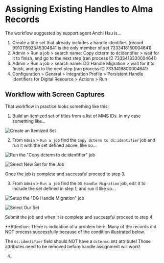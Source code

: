 # Assigning Existing Handles to Alma Records

The workflow suggested by support agent Anchi Hsu is...  

1. Create a title set that already includes a handle identifier. (record 991011592645304641 is the only member of set 7333418150004641)  
2. Admin > Run a job > search name: Copy dcterm to dcidentifier > wait for it to finish, and go to the next step (ran process ID 7333418330004641)  
3. Admin > Run a job > search name: DG Handle Migration > wait for it to finish, and go to the next step (ran process ID 7333418800004641)  
4. Configuration > General > Integration Profile > Persistent Handle Identifiers for Digital Resource > Actions > Run  

## Workflow with Screen Captures

That workflow in practice looks something like this:  

1) Build an itemized set of titles from a list of MMS IDs.  In my case something like...

![Create an Itemized Set](<./Documents/Screenshot 2025-05-08 at 9.35.17 AM.png>)

2) From `Admin` > `Run a job` find the `Copy dcterm to dc:identifier` job and run it with the set defined above, like so...

![Run the "Copy dcterm to dc:idenfifier" job](<./Documents/Screenshot 2025-05-08 at 9.39.16 AM.png>)

![Select New Set for the Job](<./Documents/Screenshot 2025-05-08 at 9.41.09 AM.png>)

Once the job is complete and successful proceed to step 3.

3) From `Admin` > `Run a job` find the `DG Handle Migration` job, edit it to include the set defined in step 1, and run it like so...
 
![Setup the "DG Handle Migration" job](<./Documents/Screenshot 2025-05-08 at 9.46.20 AM.png>)

![Select Our Set](<./Documents/Screenshot 2025-05-08 at 9.48.04 AM.png>)

Submit the job and when it is complete and successful proceed to step 4

**Attention: There is indication of a problem here.  Many of the records did NOT process successfully because of the condition illustrated below.

The `dc:identifier` field should NOT have a `dcterms:URI` attribute!  Those attributes need to be removed before handle assignment will work!  

4) 